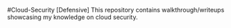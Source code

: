 #Cloud-Security [Defensive]
This repository contains walkthrough/writeups showcasing my knowledge on cloud security.
